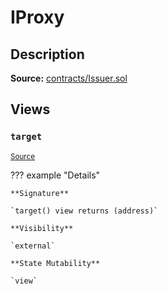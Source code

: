 # IProxy

## Description

**Source:** [contracts/Issuer.sol](https://github.com/Synthetixio/synthetix/tree/v2.57.1-alpha/contracts/Issuer.sol)

## Views

### `target`

<sub>[Source](https://github.com/Synthetixio/synthetix/tree/v2.57.1-alpha/contracts/Issuer.sol#L30)</sub>

??? example "Details"

    **Signature**

    `target() view returns (address)`

    **Visibility**

    `external`

    **State Mutability**

    `view`
